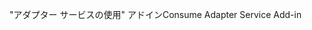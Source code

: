 <span data-ttu-id="c81cc-101">"アダプター サービスの使用" アドイン</span><span class="sxs-lookup"><span data-stu-id="c81cc-101">Consume Adapter Service Add-in</span></span>